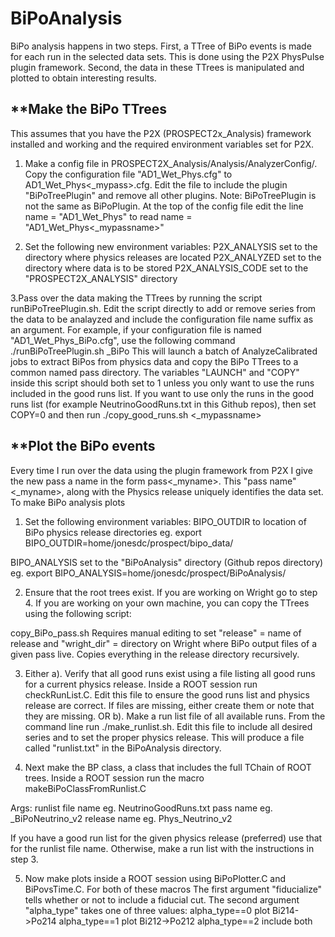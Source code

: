 # BiPoAnalysis
BiPo analysis happens in two steps. First, a TTree of BiPo events is made for
each run in the selected data sets. This is done using the P2X PhysPulse plugin
framework. Second, the data in these TTrees is manipulated and plotted to obtain
interesting results.

**Make the BiPo TTrees
----------------------
This assumes that you have the P2X (PROSPECT2x_Analysis) framework installed and
working and the required environment variables set for P2X.
1. Make a config file in PROSPECT2X_Analysis/Analysis/AnalyzerConfig/. Copy the
configuration file "AD1_Wet_Phys.cfg" to AD1_Wet_Phys<_mypass>.cfg. Edit the
file to include the plugin "BiPoTreePlugin" and remove all other plugins. Note:
BiPoTreePlugin is not the same as BiPoPlugin. At the top of the config file
edit the line name = "AD1_Wet_Phys" to read name = "AD1_Wet_Phys<_mypassname>"

2. Set the following new environment variables:
P2X_ANALYSIS       set to the directory where physics releases are located
P2X_ANALYZED       set to the directory where data is to be stored
P2X_ANALYSIS_CODE  set to the "PROSPECT2X_ANALYSIS" directory

3.Pass over the data making the TTrees by running the script
runBiPoTreePlugin.sh. Edit the script directly to add or remove series from the
data to be analayzed and include the configuration file name suffix as an
argument. For example, if your configuration file is named
"AD1_Wet_Phys_BiPo.cfg", use the following command ./runBiPoTreePlugin.sh _BiPo
This will launch a batch of AnalyzeCalibrated jobs to extract BiPos from physics
data and copy the BiPo TTrees to a common named pass directory. The variables
"LAUNCH" and "COPY" inside this script should both set to 1 unless you only want
to use the runs included in the good runs list. If you want to use only the runs
in the good runs list (for example NeutrinoGoodRuns.txt in this Github repos),
then set COPY=0 and then run ./copy_good_runs.sh <_mypassname>


**Plot the BiPo events
----------------------
Every time I run over the data using the plugin framework from P2X I give the
new pass a name in the form pass<_myname>. This "pass name" <_myname>, along
with the Physics release uniquely identifies the data set.
To make BiPo analysis plots

1. Set the following environment variables:
BIPO_OUTDIR to location of BiPo physics release directories
  eg. export BIPO_OUTDIR=home/jonesdc/prospect/bipo_data/
  
BIPO_ANALYSIS      set to the "BiPoAnalysis" directory (Github repos directory)
  eg. export BIPO_ANALYSIS=home/jonesdc/prospect/BiPoAnalysis/

2. Ensure that the root trees exist. If you are working on Wright go to step 4.
If you are working on your own machine, you can copy the TTrees using the
following script: 

copy_BiPo_pass.sh
Requires manual editing to set "release" = name of release and
"wright_dir" = directory on Wright where BiPo output files of a given pass live.
Copies everything in the release directory recursively.

3. Either a). Verify that all good runs exist using a file listing all good runs
              for a current physics release. Inside a ROOT session run
	      checkRunList.C. Edit this file to ensure the good
	      runs list and physics release are correct. If files are missing,
	      either create them or note that they are missing.
   OR     b). Make a run list file of all available runs. From the command line
   	      run ./make_runlist.sh. Edit this file to include all desired
	      series and to set the proper physics release. This will produce a
	      file called "runlist.txt" in the BiPoAnalysis directory.

4. Next make the BP class, a class that includes the full TChain of ROOT trees. Inside a ROOT session run the macro makeBiPoClassFromRunlist.C

Args: runlist file name  eg. NeutrinoGoodRuns.txt
      pass name          eg. _BiPoNeutrino_v2
      release name       eg. Phys_Neutrino_v2

If you have a good run list for the given physics release (preferred) use that
for the runlist file name. Otherwise, make a run list with the instructions in
step 3.

5. Now make plots inside a ROOT session using BiPoPlotter.C and BiPovsTime.C.
For both of these macros
The first argument "fiducialize" tells whether or not to include a fiducial cut.
The second argument "alpha_type" takes one of three values:
alpha_type==0 plot Bi214->Po214
alpha_type==1 plot Bi212->Po212
alpha_type==2 include both
